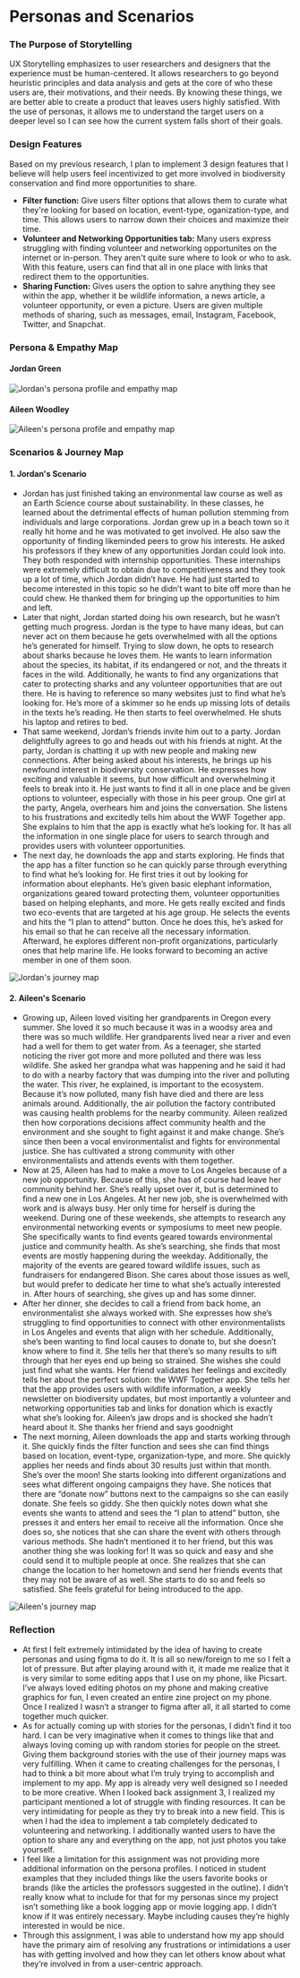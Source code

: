 # Personas and Scenarios

### The Purpose of Storytelling

UX Storytelling emphasizes to user researchers and designers that the experience must be human-centered. It allows researchers to go beyond heuristic principles and data analysis and gets at the core of who these users are, their motivations, and their needs. By knowing these things, we are better able to create a product that leaves users highly satisfied. With the use of personas, it allows me to understand the target users on a deeper level so I can see how the current system falls short of their goals.

### Design Features 

Based on my previous research, I plan to implement 3 design features that I believe will help users feel incentivized to get more involved in biodiversity conservation and find more opportunities to share.

* **Filter function:** Give users filter options that allows them to curate what they're looking for based on location, event-type, oganization-type, and time. This allows users to narrow down their choices and maximize their time.
* **Volunteer and Networking Opportunities tab:** Many users express struggling with finding volunteer and networking opportunites on the internet or in-person. They aren't quite sure where to look or who to ask. With this feature, users can find that all in one place with links that redirect them to the opportunities.
*  **Sharing Function:** Gives users the option to sahre anything they see within the app, whether it be wildlife information, a news article, a volunteer opportunity, or even a picture. Users are given multiple methods of sharing, such as messages, email, Instagram, Facebook, Twitter, and Snapchat. 

### Persona & Empathy Map

#### Jordan Green
![Jordan's persona profile and empathy map](JordanGreen.png)

#### Aileen Woodley
![Aileen's persona profile and empathy map](AileenWoodley.png)


### Scenarios & Journey Map

#### 1. Jordan's Scenario

*	Jordan has just finished taking an environmental law course as well as an Earth Science course about sustainability. In these classes, he learned about the detrimental effects of human pollution stemming from individuals and large corporations. Jordan grew up in a beach town so it really hit home and he was motivated to get involved. He also saw the opportunity of finding likeminded peers to grow his interests. He asked his professors if they knew of any opportunities Jordan could look into. They both responded with internship opportunities. These internships were extremely difficult to obtain due to competitiveness and they took up a lot of time, which Jordan didn’t have. He had just started to become interested in this topic so he didn’t want to bite off more than he could chew. He thanked them for bringing up the opportunities to him and left. 
*	Later that night, Jordan started doing his own research, but he wasn’t getting much progress. Jordan is the type to have many ideas, but can never act on them because he gets overwhelmed with all the options he’s generated for himself. Trying to slow down, he opts to research about sharks because he loves them. He wants to learn information about the species, its habitat, if its endangered or not, and the threats it faces in the wild. Additionally, he wants to find any organizations that cater to protecting sharks and any volunteer opportunities that are out there. He is having to reference so many websites just to find what he’s looking for. He’s more of a skimmer so he ends up missing lots of details in the texts he’s reading. He then starts to feel overwhelmed. He shuts his laptop and retires to bed.
*	That same weekend, Jordan’s friends invite him out to a party. Jordan delightfully agrees to go and heads out with his friends at night. At the party, Jordan is chatting it up with new people and making new connections. After being asked about his interests, he brings up his newfound interest in biodiversity conservation. He expresses how exciting and valuable it seems, but how difficult and overwhelming it feels to break into it. He just wants to find it all in one place and be given options to volunteer, especially with those in his peer group.  One girl at the party, Angela, overhears him and joins the conversation. She listens to his frustrations and excitedly tells him about the WWF Together app. She explains to him that the app is exactly what he’s looking for. It has all the information in one single place for users to search through and provides users with volunteer opportunities.
*	The next day, he downloads the app and starts exploring. He finds that the app has a filter function so he can quickly parse through everything to find what he’s looking for. He first tries it out by looking for information about elephants. He’s given basic elephant information, organizations geared toward protecting them, volunteer opportunities based on helping elephants, and more. He gets really excited and finds two eco-events that are targeted at his age group. He selects the events and hits the “I plan to attend” button. Once he does this, he’s asked for his email so that he can receive all the necessary information. Afterward, he explores different non-profit organizations, particularly ones that help marine life. He looks forward to becoming an active member in one of them soon. 

![Jordan's journey map](jordanjourney.png)

#### 2. Aileen's Scenario

*	Growing up, Aileen loved visiting her grandparents in Oregon every summer. She loved it so much because it was in a woodsy area and there was so much wildlife. Her grandparents lived near a river and even had a well for them to get water from. As a teenager, she started noticing the river got more and more polluted and there was less wildlife. She asked her grandpa what was happening and he said it had to do with a nearby factory that was dumping into the river and polluting the water. This river, he explained, is important to the ecosystem. Because it’s now polluted, many fish have died and there are less animals around. Additionally, the air pollution the factory contributed was causing health problems for the nearby community. Aileen realized then how corporations decisions affect community health and the environment and she sought to fight against it and make change. She’s since then been a vocal environmentalist and fights for environmental justice. She has cultivated a strong community with other environmentalists and attends events with them together. 
*	Now at 25, Aileen has had to make a move to Los Angeles because of a new job opportunity. Because of this, she has of course had leave her community behind her. She’s really upset over it, but is determined to find a new one in Los Angeles. At her new job, she is overwhelmed with work and is always busy. Her only time for herself is during the weekend. During one of these weekends, she attempts to research any environmental networking events or symposiums to meet new people. She specifically wants to find events geared towards environmental justice and community health. As she’s searching, she finds that most events are mostly happening during the weekday. Additionally, the majority of the events are geared toward wildlife issues, such as fundraisers for endangered Bison. She cares about those issues as well, but would prefer to dedicate her time to what she’s actually interested in. After hours of searching, she gives up and has some dinner.
*	After her dinner, she decides to call a friend from back home, an environmentalist she always worked with. She expresses how she’s struggling to find opportunities to connect with other environmentalists in Los Angeles and events that align with her schedule. Additionally, she’s been wanting to find local causes to donate to, but she doesn’t know where to find it. She tells her that there’s so many results to sift through that her eyes end up being so strained. She wishes she could just find what she wants. Her friend validates her feelings and excitedly tells her about the perfect solution: the WWF Together app. She tells her that the app provides users with wildlife information, a weekly newsletter on biodiversity updates, but most importantly a volunteer and networking opportunities tab and links for donation which is exactly what she’s looking for. Aileen’s jaw drops and is shocked she hadn’t heard about it. She thanks her friend and says goodnight
*	The next morning, Aileen downloads the app and starts working through it. She quickly finds the filter function and sees she can find things based on location, event-type, organization-type, and more. She quickly applies her needs and finds about 30 results just within that month. She’s over the moon!  She starts looking into different organizations and sees what different ongoing campaigns they have. She notices that there are “donate now” buttons next to the campaigns so she can easily donate. She feels so giddy. She then quickly notes down what she events she wants to attend and sees the “I plan to attend” button, she presses it and enters her email to receive all the information. Once she does so, she notices that she can share the event with others through various methods. She hadn’t mentioned it to her friend, but this was another thing she was looking for! It was so quick and easy and she could send it to multiple people at once. She realizes that she can change the location to her hometown and send her friends events that they may not be aware of as well. She starts to do so and feels so satisfied. She feels grateful for being introduced to the app.

![Aileen's journey map](aileenjourney.png)


### Reflection

 *	At first I felt extremely intimidated by the idea of having to create personas and using figma to do it. It is all so new/foreign to me so I felt a lot of pressure. But after playing around with it, it made me realize that it is very similar to some editing apps that I use on my phone, like Picsart. I’ve always loved editing photos on my phone and making creative graphics for fun, I even created an entire zine project on my phone. Once I realized I wasn’t a stranger to figma after all, it all started to come together much quicker. 
*	As for actually coming up with stories for the personas, I didn’t find it too hard. I can be very imaginative when it comes to things like that and always loving coming up with random stories for people on the street. Giving them background stories with the use of their journey maps was very fulfilling. When it came to creating challenges for the personas, I had to think a bit more about what I’m truly trying to accomplish and implement to my app. My app is already very well designed so I needed to be more creative. When I looked back assignment 3, I realized my participant mentioned a lot of struggle with finding resources. It can be very intimidating for people as they try to break into a new field. This is when I had the idea to implement a tab completely dedicated to volunteering and networking. I additionally wanted users to have the option to share any and everything on the app, not just photos you take yourself. 
*	I feel like a limitation for this assignment was not providing more additional information on the persona profiles. I noticed in student examples that they included things like the users favorite books or brands (like the articles the professors suggested in the outline). I didn’t really know what to include for that for my personas since my project isn’t something like a book logging app or movie logging app. I didn’t know if it was entirely necessary. Maybe including causes they’re highly interested in would be nice. 
*	Through this assignment, I was able to understand how my app should have the primary aim of resolving any frustrations or intimidations a user has with getting involved and how they can let others know about what they’re involved in from a user-centric approach.
